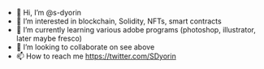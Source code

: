 - 👋 Hi, I’m @s-dyorin
- 👀 I’m interested in blockchain, Solidity, NFTs, smart contracts
- 🌱 I’m currently learning various adobe programs (photoshop, illustrator, later maybe fresco)
- 💞️ I’m looking to collaborate on see above
- 📫 How to reach me https://twitter.com/SDyorin

<!---
s-dyorin/s-dyorin is a ✨ special ✨ repository because its `README.md` (this file) appears on your GitHub profile.
You can click the Preview link to take a look at your changes.
--->
